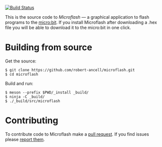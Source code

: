 [![Build Status](https://travis-ci.org/robert-ancell/microflash.svg?branch=master)](https://travis-ci.org/robert-ancell/microflash)

This is the source code to *Microflash* — a graphical application to
flash programs to the [micro:bit](https://microbit.org/). If you
install Microflash after downloading a .hex file you will be able to
download it to the micro:bit in one click.

# Building from source

Get the source:
```
$ git clone https://github.com/robert-ancell/microflash.git
$ cd microflash
```

Build and run:
```
$ meson --prefix $PWD/_install _build/
$ ninja -C _build/
$ ./_build/src/microflash
```

# Contributing

To contribute code to Microflash make a [pull request](https://github.com/robert-ancell/microflash/pulls).
If you find issues please [report them](https://github.com/robert-ancell/microflash/issues).
